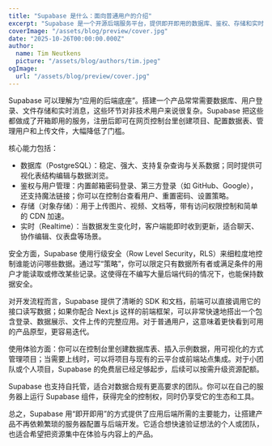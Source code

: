 ```yaml
---
title: "Supabase 是什么：面向普通用户的介绍"
excerpt: "Supabase 是一个开源后端服务平台，提供即开即用的数据库、鉴权、存储和实时功能，让应用能快速上线。"
coverImage: "/assets/blog/preview/cover.jpg"
date: "2025-10-26T00:00:00.000Z"
author:
  name: Tim Neutkens
  picture: "/assets/blog/authors/tim.jpeg"
ogImage:
  url: "/assets/blog/preview/cover.jpg"
---
```


Supabase 可以理解为“应用的后端底座”。搭建一个产品常常需要数据库、用户登录、文件存储和实时消息，这些环节对非技术用户来说很复杂。Supabase 把这些都做成了开箱即用的服务，注册后即可在网页控制台里创建项目、配置数据表、管理用户和上传文件，大幅降低了门槛。

核心能力包括：
- 数据库（PostgreSQL）：稳定、强大、支持复杂查询与关系数据；同时提供可视化表结构编辑与数据浏览。
- 鉴权与用户管理：内置邮箱密码登录、第三方登录（如 GitHub、Google），还支持魔法链接；你可以在控制台查看用户、重置密码、设置策略。
- 存储（对象存储）：用于上传图片、视频、文档等，带有访问权限控制和简单的 CDN 加速。
- 实时（Realtime）：当数据发生变化时，客户端能即时收到更新，适合聊天、协作编辑、仪表盘等场景。

安全方面，Supabase 使用行级安全（Row Level Security，RLS）来细粒度地控制谁能访问哪些数据。通过写“策略”，你可以限定只有数据所有者或满足条件的用户才能读取或修改某些记录。这使得在不编写大量后端代码的情况下，也能保持数据安全。

对开发流程而言，Supabase 提供了清晰的 SDK 和文档，前端可以直接调用它的接口读写数据；如果你配合 Next.js 这样的前端框架，可以非常快速地搭出一个包含登录、数据展示、文件上传的完整应用。对于普通用户，这意味着更快看到可用的产品原型，更容易迭代。

使用体验方面：你可以在控制台里创建数据库表、插入示例数据，用可视化的方式管理项目；当需要上线时，可以将项目与现有的云平台或前端站点集成。对于小团队或个人项目，Supabase 的免费层已经足够起步，后续可以按需升级资源配额。

Supabase 也支持自托管，适合对数据合规有更高要求的团队。你可以在自己的服务器上运行 Supabase 组件，获得完全的控制权，同时仍享受它的生态和工具。

总之，Supabase 用“即开即用”的方式提供了应用后端所需的主要能力，让搭建产品不再依赖繁琐的服务器配置与后端开发。它适合想快速验证想法的个人或团队，也适合希望把资源集中在体验与内容上的产品。